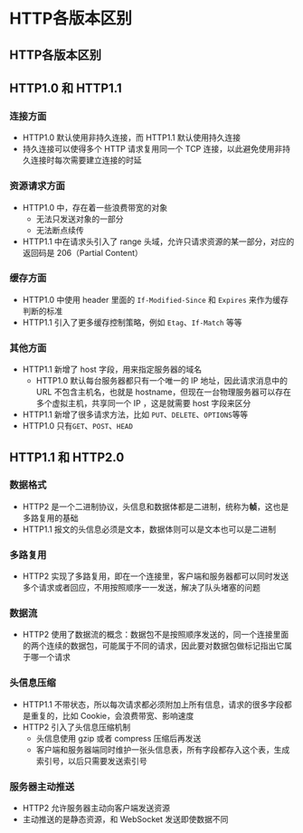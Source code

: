 # HTTP各版本区别


## HTTP各版本区别

## HTTP1.0 和 HTTP1.1

### 连接方面

- HTTP1.0 默认使用非持久连接，而 HTTP1.1 默认使用持久连接
- 持久连接可以使得多个 HTTP 请求复用同一个 TCP 连接，以此避免使用非持久连接时每次需要建立连接的时延

### 资源请求方面

- HTTP1.0 中，存在着一些浪费带宽的对象
  - 无法只发送对象的一部分
  - 无法断点续传
- HTTP1.1 中在请求头引入了 range 头域，允许只请求资源的某一部分，对应的返回码是 206（Partial Content）

### 缓存方面

- HTTP1.0 中使用 header 里面的 `If-Modified-Since` 和 `Expires` 来作为缓存判断的标准
- HTTP1.1 引入了更多缓存控制策略，例如 `Etag`、`If-Match` 等等

### 其他方面

- HTTP1.1 新增了 host 字段，用来指定服务器的域名
  - HTTP1.0 默认每台服务器都只有一个唯一的 IP 地址，因此请求消息中的 URL 不包含主机名，也就是 hostname，但现在一台物理服务器可以存在多个虚拟主机，共享同一个 IP ，这是就需要 host 字段来区分
- HTTP1.1 新增了很多请求方法，比如 `PUT`、`DELETE`、`OPTIONS`等等
- HTTP1.0 只有`GET`、`POST`、`HEAD`



## HTTP1.1 和 HTTP2.0

### 数据格式

- HTTP2 是一个二进制协议，头信息和数据体都是二进制，统称为**帧**，这也是多路复用的基础
- HTTP1.1 报文的头信息必须是文本，数据体则可以是文本也可以是二进制

### 多路复用

- HTTP2 实现了多路复用，即在一个连接里，客户端和服务器都可以同时发送多个请求或者回应，不用按照顺序一一发送，解决了队头堵塞的问题

### 数据流

- HTTP2 使用了数据流的概念：数据包不是按照顺序发送的，同一个连接里面的两个连续的数据包，可能属于不同的请求，因此要对数据包做标记指出它属于哪一个请求

### 头信息压缩

- HTTP1.1 不带状态，所以每次请求都必须附加上所有信息，请求的很多字段都是重复的，比如 Cookie，会浪费带宽、影响速度
- HTTP2 引入了头信息压缩机制
  - 头信息使用 gzip 或者 compress 压缩后再发送
  - 客户端和服务器端同时维护一张头信息表，所有字段都存入这个表，生成索引号，以后只需要发送索引号

### 服务器主动推送

- HTTP2 允许服务器主动向客户端发送资源
- 主动推送的是静态资源，和 WebSocket 发送即使数据不同




















